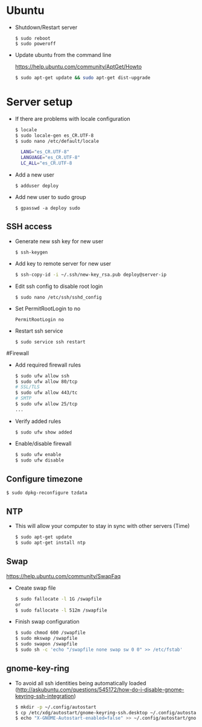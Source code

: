 # Ubuntu

* Shutdown/Restart server

  ```
  $ sudo reboot
  $ sudo poweroff
  ```

* Update ubuntu from the command line

  https://help.ubuntu.com/community/AptGet/Howto

  ```bash
  $ sudo apt-get update && sudo apt-get dist-upgrade
  ```



# Server setup

* If there are problems with locale configuration

  ```bash
  $ locale
  $ sudo locale-gen es_CR.UTF-8
  $ sudo nano /etc/default/locale
  
    LANG="es_CR.UTF-8"
    LANGUAGE="es_CR.UTF-8"
    LC_ALL="es_CR.UTF-8
  ```

* Add a new user

  `$ adduser deploy`

* Add new user to sudo group

  `$ gpasswd -a deploy sudo`

## SSH access

* Generate new ssh key for new user

  `$ ssh-keygen`

* Add key to remote server for new user

  ```bash
  $ ssh-copy-id -i ~/.ssh/new-key_rsa.pub deploy@server-ip
  ```

* Edit ssh config to disable root login

  `$ sudo nano /etc/ssh/sshd_config`

* Set PermitRootLogin to no

  `PermitRootLogin no`

* Restart ssh service

  `$ sudo service ssh restart`

#Firewall

* Add required firewall rules

  ```bash
  $ sudo ufw allow ssh  
  $ sudo ufw allow 80/tcp
  # SSL/TLS
  $ sudo ufw allow 443/tc
  # SMTP
  $ sudo ufw allow 25/tcp
  ...
  ```

* Verify added rules

  `$ sudo ufw show added`

* Enable/disable firewall

  ```bash
  $ sudo ufw enable
  $ sudo ufw disable
  ```

## Configure timezone

  `$ sudo dpkg-reconfigure tzdata`

## NTP

* This will allow your computer to stay in sync with other servers (Time)

  ```bash
  $ sudo apt-get update
  $ sudo apt-get install ntp
  ```

## Swap

https://help.ubuntu.com/community/SwapFaq

* Create swap file

  ```bash
  $ sudo fallocate -l 1G /swapfile
  or
  $ sudo fallocate -l 512m /swapfile
  ```

* Finish swap configuration

  ```bash
  $ sudo chmod 600 /swapfile
  $ sudo mkswap /swapfile
  $ sudo swapon /swapfile
  $ sudo sh -c 'echo "/swapfile none swap sw 0 0" >> /etc/fstab'
  ```
## gnome-key-ring

* To avoid all ssh identities being automatically loaded (http://askubuntu.com/questions/545172/how-do-i-disable-gnome-keyring-ssh-integration)

  ```bash
  $ mkdir -p ~/.config/autostart
  $ cp /etc/xdg/autostart/gnome-keyring-ssh.desktop ~/.config/autostart/
  $ echo "X-GNOME-Autostart-enabled=false" >> ~/.config/autostart/gnome-keyring-ssh.desktop
  ```
